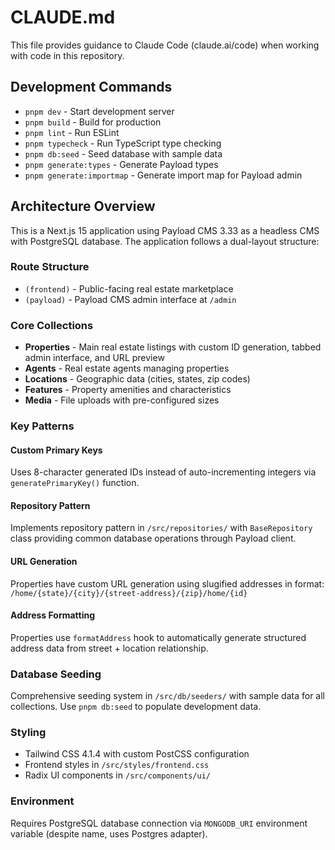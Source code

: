 # CLAUDE.md

This file provides guidance to Claude Code (claude.ai/code) when working with code in this repository.

## Development Commands

- `pnpm dev` - Start development server
- `pnpm build` - Build for production
- `pnpm lint` - Run ESLint
- `pnpm typecheck` - Run TypeScript type checking
- `pnpm db:seed` - Seed database with sample data
- `pnpm generate:types` - Generate Payload types
- `pnpm generate:importmap` - Generate import map for Payload admin

## Architecture Overview

This is a Next.js 15 application using Payload CMS 3.33 as a headless CMS with PostgreSQL database. The application follows a dual-layout structure:

### Route Structure
- `(frontend)` - Public-facing real estate marketplace
- `(payload)` - Payload CMS admin interface at `/admin`

### Core Collections
- **Properties** - Main real estate listings with custom ID generation, tabbed admin interface, and URL preview
- **Agents** - Real estate agents managing properties
- **Locations** - Geographic data (cities, states, zip codes)
- **Features** - Property amenities and characteristics
- **Media** - File uploads with pre-configured sizes

### Key Patterns

#### Custom Primary Keys
Uses 8-character generated IDs instead of auto-incrementing integers via `generatePrimaryKey()` function.

#### Repository Pattern
Implements repository pattern in `/src/repositories/` with `BaseRepository` class providing common database operations through Payload client.

#### URL Generation
Properties have custom URL generation using slugified addresses in format: `/home/{state}/{city}/{street-address}/{zip}/home/{id}`

#### Address Formatting
Properties use `formatAddress` hook to automatically generate structured address data from street + location relationship.

### Database Seeding
Comprehensive seeding system in `/src/db/seeders/` with sample data for all collections. Use `pnpm db:seed` to populate development data.

### Styling
- Tailwind CSS 4.1.4 with custom PostCSS configuration
- Frontend styles in `/src/styles/frontend.css`
- Radix UI components in `/src/components/ui/`

### Environment
Requires PostgreSQL database connection via `MONGODB_URI` environment variable (despite name, uses Postgres adapter).